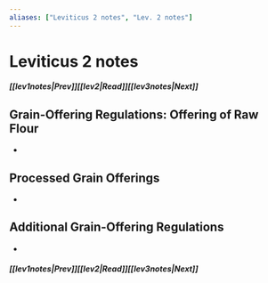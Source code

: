 ```yaml
---
aliases: ["Leviticus 2 notes", "Lev. 2 notes"]
---
```

# Leviticus 2 notes
##### <span class=arrow-left></span>[[lev1notes|Prev]]<span class=navigation-separator></span>[[lev2|Read]]<span class=navigation-separator></span>[[lev3notes|Next]]<span class=arrow-right></span>
## Grain-Offering Regulations: Offering of Raw Flour
- 
## Processed Grain Offerings
- 
## Additional Grain-Offering Regulations
- 
##### <span class=arrow-left></span>[[lev1notes|Prev]]<span class=navigation-separator></span>[[lev2|Read]]<span class=navigation-separator></span>[[lev3notes|Next]]<span class=arrow-right></span>